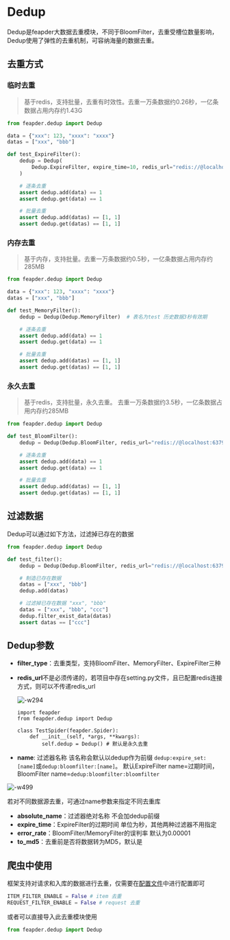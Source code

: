 # Dedup

Dedup是feapder大数据去重模块，不同于BloomFilter，去重受槽位数量影响，Dedup使用了弹性的去重机制，可容纳海量的数据去重。


## 去重方式

### 临时去重

> 基于redis，支持批量，去重有时效性。去重一万条数据约0.26秒，一亿条数据占用内存约1.43G

```python
from feapder.dedup import Dedup

data = {"xxx": 123, "xxxx": "xxxx"}
datas = ["xxx", "bbb"]

def test_ExpireFilter():
    dedup = Dedup(
        Dedup.ExpireFilter, expire_time=10, redis_url="redis://@localhost:6379/0"
    )

    # 逐条去重
    assert dedup.add(data) == 1
    assert dedup.get(data) == 1

    # 批量去重
    assert dedup.add(datas) == [1, 1]
    assert dedup.get(datas) == [1, 1]
```


### 内存去重

> 基于内存，支持批量。去重一万条数据约0.5秒，一亿条数据占用内存约285MB

```python
from feapder.dedup import Dedup

data = {"xxx": 123, "xxxx": "xxxx"}
datas = ["xxx", "bbb"]

def test_MemoryFilter():
    dedup = Dedup(Dedup.MemoryFilter)  # 表名为test 历史数据3秒有效期

    # 逐条去重
    assert dedup.add(data) == 1
    assert dedup.get(data) == 1

    # 批量去重
    assert dedup.add(datas) == [1, 1]
    assert dedup.get(datas) == [1, 1]
```

### 永久去重

> 基于redis，支持批量，永久去重。 去重一万条数据约3.5秒，一亿条数据占用内存约285MB

```python
from feapder.dedup import Dedup

def test_BloomFilter():
    dedup = Dedup(Dedup.BloomFilter, redis_url="redis://@localhost:6379/0")

    # 逐条去重
    assert dedup.add(data) == 1
    assert dedup.get(data) == 1

    # 批量去重
    assert dedup.add(datas) == [1, 1]
    assert dedup.get(datas) == [1, 1]
```

## 过滤数据

Dedup可以通过如下方法，过滤掉已存在的数据


```python
from feapder.dedup import Dedup

def test_filter():
    dedup = Dedup(Dedup.BloomFilter, redis_url="redis://@localhost:6379/0")

    # 制造已存在数据
    datas = ["xxx", "bbb"]
    dedup.add(datas)

    # 过滤掉已存在数据 "xxx", "bbb"
    datas = ["xxx", "bbb", "ccc"]
    dedup.filter_exist_data(datas)
    assert datas == ["ccc"]
```

## Dedup参数

- **filter_type**：去重类型，支持BloomFilter、MemoryFilter、ExpireFilter三种
- **redis_url**不是必须传递的，若项目中存在setting.py文件，且已配置redis连接方式，则可以不传递redis_url

    ![-w294](http://markdown-media.oss-cn-beijing.aliyuncs.com/2021/03/07/16151133801599.jpg)

    ```
    import feapder
    from feapder.dedup import Dedup

    class TestSpider(feapder.Spider):
        def __init__(self, *args, **kwargs):
            self.dedup = Dedup() # 默认是永久去重
    ```

- **name**: 过滤器名称 该名称会默认以dedup作为前缀 `dedup:expire_set:[name]`或`dedup:bloomfilter:[name]`。 默认ExpireFilter name=过期时间，BloomFilter name=`dedup:bloomfilter:bloomfilter`

 ![-w499](http://markdown-media.oss-cn-beijing.aliyuncs.com/2021/03/07/16151136442498.jpg)

 若对不同数据源去重，可通过name参数来指定不同去重库

- **absolute_name**：过滤器绝对名称 不会加dedup前缀
- **expire_time**：ExpireFilter的过期时间 单位为秒，其他两种过滤器不用指定
- **error_rate**：BloomFilter/MemoryFilter的误判率 默认为0.00001
- **to_md5**：去重前是否将数据转为MD5，默认是

## 爬虫中使用

框架支持对请求和入库的数据进行去重，仅需要在[配置文件](source_code/配置文件)中进行配置即可

```python
ITEM_FILTER_ENABLE = False # item 去重
REQUEST_FILTER_ENABLE = False # request 去重
```

或者可以直接导入此去重模块使用

```python
from feapder.dedup import Dedup
```

